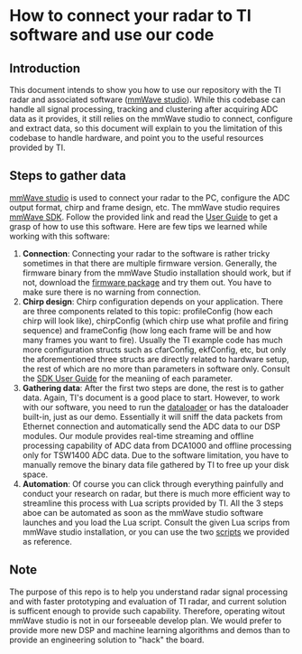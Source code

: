 # How to connect your radar to TI software and use our code
## Introduction
This document intends to show you how to use our repository with the TI radar and associated software ([mmWave studio](http://software-dl.ti.com/ra-processors/esd/MMWAVE-STUDIO/latest/index_FDS.html)). While this codebase can handle all signal processing, tracking and clustering after acquiring ADC data as it provides, it still relies on the mmWave studio to connect, configure and extract data, so this document will explain to you the limitation of this codebase to handle hardware, and point you to the useful resources provided by TI. 

## Steps to gather data
[mmWave studio](http://software-dl.ti.com/ra-processors/esd/MMWAVE-STUDIO/latest/index_FDS.html) is used to connect your radar to the PC, configure the ADC output format, chirp and frame design, etc. The mmWave studio requires [mmWave SDK](http://software-dl.ti.com/ra-processors/esd/MMWAVE-SDK/lts-latest/index_FDS.html). Follow the provided link and read the [User Guide](http://software-dl.ti.com/ra-processors/esd/MMWAVE-STUDIO/latest/exports/mmwave_studio_user_guide.pdf) to get a grasp of how to use this software. Here are few tips we learned while working with this software:

1. **Connection**: Connecting your radar to the software is rather tricky sometimes in that there are multiple firmware version. Generally, the firmware binary from the mmWave Studio installation should work, but if not, download the [firmware package](http://www.ti.com/tool/MMWAVE-DFP) and try them out. You have to make sure there is no warning from connection.
2. **Chirp design**: Chirp configuration depends on your application. There are three components related to this topic: profileConfig (how each chirp will look like), chirpConfig (which chirp use what profile and firing sequence) and frameConfig (how long each frame will be and how many frames you want to fire). Usually the TI example code has much more configuration structs such as cfarConfig, ekfConfig, etc, but only the aforementioned three structs are directly related to hardware setup, the rest of which are no more than parameters in software only. Consult the [SDK User Guide](http://software-dl.ti.com/ra-processors/esd/MMWAVE-SDK/lts-latest/exports/mmwave_sdk_user_guide.pdf) for the meaniing of each parameter.
3. **Gathering data**: After the first two steps are done, the rest is to gather data. Again, TI's document is a good place to start. However, to work with our software, you need to run the [dataloader](https://github.com/PreSenseRadar/OpenRadar/mmwave/dataloader) or has the dataloader built-in, just as our demo. Essentially it will sniff the data packets from Ethernet connection and automatically send the ADC data to our DSP modules. Our module provides real-time streaming and offline processing capability of ADC data from DCA1000 and offline processing only for TSW1400 ADC data. Due to the software limitation, you have to manually remove the binary data file gathered by TI to free up your disk space.
4. **Automation**: Of course you can click through everything painfully and conduct your research on radar, but there is much more efficient way to streamline this process with Lua scripts provided by TI. All the 3 steps aboe can be automated as soon as the mmWave studio software launches and you load the Lua script. Consult the given Lua scrips from mmWave studio installation, or you can use the two [scripts](https://github.com/PreSenseRadar/OpenRadar/scripts) we provided as reference.

## Note
The purpose of this repo is to help you understand radar signal processing and with faster prototyping and evaluation of TI radar, and current solution is sufficent enough to provide such capability. Therefore, operating witout mmWave studio is not in our forseeable develop plan. We would prefer to provide more new DSP and machine learning algorithms and demos than to provide an engineering solution to "hack" the board.